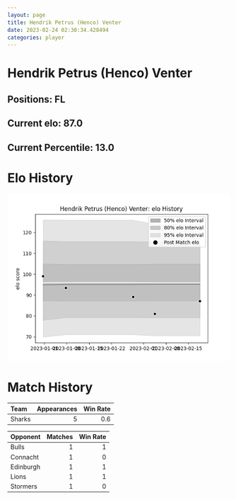 ```yaml
---  
layout: page  
title: Hendrik Petrus (Henco) Venter  
date: 2023-02-24 02:30:34.428494  
categories: player  
---
```

# Hendrik Petrus (Henco) Venter

## Positions: FL

## Current elo: 87.0

## Current Percentile: 13.0

# Elo History


![elo history](history_HendrikPetrus(Henco)Venter.png)
# Match History


| Team   |   Appearances |   Win Rate |
|:-------|--------------:|-----------:|
| Sharks |             5 |        0.6 |

| Opponent   |   Matches |   Win Rate |
|:-----------|----------:|-----------:|
| Bulls      |         1 |          1 |
| Connacht   |         1 |          0 |
| Edinburgh  |         1 |          1 |
| Lions      |         1 |          1 |
| Stormers   |         1 |          0 |